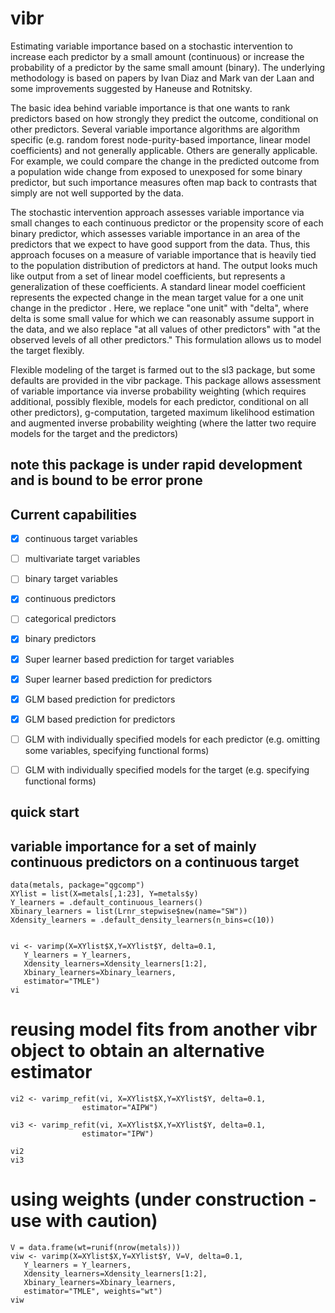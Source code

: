 # vibr

Estimating variable importance based on a stochastic intervention to increase each predictor by a small amount (continuous) or increase the probability of a predictor by the same small amount (binary). The underlying methodology is based on papers by Ivan Diaz and Mark van der Laan and some improvements suggested by Haneuse and Rotnitsky. 

The basic idea behind variable importance is that one wants to rank predictors based on how strongly they predict the outcome, conditional on other predictors. Several variable importance algorithms are algorithm specific (e.g. random forest node-purity-based importance, linear model coefficients) and not generally applicable. Others are generally applicable. For example, we could compare the change in the predicted outcome from a population wide change from exposed to unexposed for some binary predictor, but such importance measures often map back to contrasts that simply are not well supported by the data. 

The stochastic intervention approach assesses variable importance via small changes to each continuous predictor or the propensity score of each binary predictor, which assesses variable importance in an area of the predictors that we expect to have good support from the data. Thus, this approach focuses on a measure of variable importance that is heavily tied to the population distribution of predictors at hand. The output looks much like output from a set of linear model coefficients, but represents a generalization of these coefficients. A standard linear model coefficient represents the expected change in the mean target value for a one unit change in the predictor <at all values of other predictors>. Here, we replace "one unit" with "delta", where delta is some small value for which we can reasonably assume support in the data, and we also replace "at all values of other predictors" with "at the observed levels of all other predictors." This formulation allows us to model the target flexibly.

Flexible modeling of the target is farmed out to the sl3 package, but some defaults are provided in the vibr package. This package allows assessment of variable importance via inverse probability weighting (which requires additional, possibly flexible, models for each predictor, conditional on all other predictors), g-computation, targeted maximum likelihood estimation and augmented inverse probability weighting (where the latter two require models for the target and the predictors)


## note this package is under rapid development and is bound to be error prone
## Current capabilities
- [x] continuous target variables
- [ ] multivariate target variables
- [ ] binary target variables
- [x] continuous predictors
- [ ] categorical predictors
- [x] binary predictors
- [x] Super learner based prediction for target variables
- [x] Super learner based prediction for predictors
- [x] GLM based prediction for predictors
- [x] GLM based prediction for predictors
- [ ] GLM with individually specified models for each predictor (e.g. omitting some variables, specifying functional forms)
- [ ] GLM with individually specified models for the target  (e.g. specifying functional forms)


## quick start
## variable importance for a set of mainly continuous predictors on a continuous target
    data(metals, package="qgcomp")
    XYlist = list(X=metals[,1:23], Y=metals$y)
    Y_learners = .default_continuous_learners()
    Xbinary_learners = list(Lrnr_stepwise$new(name="SW"))
    Xdensity_learners = .default_density_learners(n_bins=c(10))


    vi <- varimp(X=XYlist$X,Y=XYlist$Y, delta=0.1, 
       Y_learners = Y_learners,
       Xdensity_learners=Xdensity_learners[1:2],
       Xbinary_learners=Xbinary_learners,
       estimator="TMLE")
    vi

# reusing model fits from another vibr object to obtain an alternative estimator
    vi2 <- varimp_refit(vi, X=XYlist$X,Y=XYlist$Y, delta=0.1,
                    estimator="AIPW")

    vi3 <- varimp_refit(vi, X=XYlist$X,Y=XYlist$Y, delta=0.1,
                    estimator="IPW")

    vi2
    vi3


# using weights (under construction - use with caution)
    V = data.frame(wt=runif(nrow(metals)))
    viw <- varimp(X=XYlist$X,Y=XYlist$Y, V=V, delta=0.1, 
       Y_learners = Y_learners,
       Xdensity_learners=Xdensity_learners[1:2], 
       Xbinary_learners=Xbinary_learners,
       estimator="TMLE", weights="wt")
    viw
